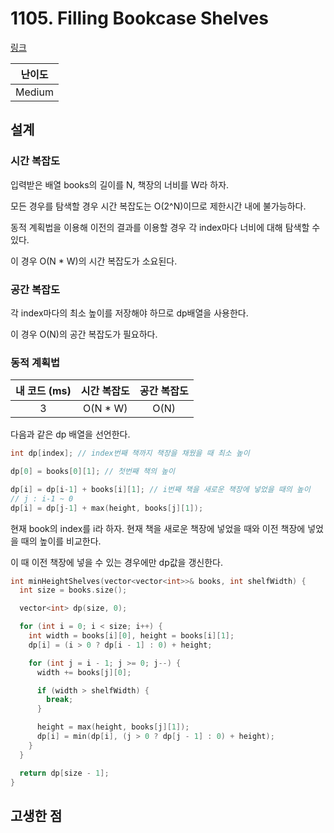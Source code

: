 # 1105. Filling Bookcase Shelves

[링크](https://leetcode.com/problems/filling-bookcase-shelves/description/)

| 난이도 |
| :----: |
| Medium |

## 설계

### 시간 복잡도

입력받은 배열 books의 길이를 N, 책장의 너비를 W라 하자.

모든 경우를 탐색할 경우 시간 복잡도는 O(2^N)이므로 제한시간 내에 불가능하다.

동적 계획법을 이용해 이전의 결과를 이용할 경우 각 index마다 너비에 대해 탐색할 수 있다.

이 경우 O(N \* W)의 시간 복잡도가 소요된다.

### 공간 복잡도

각 index마다의 최소 높이를 저장해야 하므로 dp배열을 사용한다.

이 경우 O(N)의 공간 복잡도가 필요하다.

### 동적 계획법

| 내 코드 (ms) | 시간 복잡도 | 공간 복잡도 |
| :----------: | :---------: | :---------: |
|      3       |  O(N \* W)  |    O(N)     |

다음과 같은 dp 배열을 선언한다.

```cpp
int dp[index]; // index번째 책까지 책장을 채웠을 때 최소 높이

dp[0] = books[0][1]; // 첫번째 책의 높이

dp[i] = dp[i-1] + books[i][1]; // i번째 책을 새로운 책장에 넣었을 때의 높이
// j : i-1 ~ 0
dp[i] = dp[j-1] + max(height, books[j][1]);
```

현재 book의 index를 i라 하자. 현재 책을 새로운 책장에 넣었을 때와 이전 책장에 넣었을 때의 높이를 비교한다.

이 때 이전 책장에 넣을 수 있는 경우에만 dp값을 갱신한다.

```cpp
int minHeightShelves(vector<vector<int>>& books, int shelfWidth) {
  int size = books.size();

  vector<int> dp(size, 0);

  for (int i = 0; i < size; i++) {
    int width = books[i][0], height = books[i][1];
    dp[i] = (i > 0 ? dp[i - 1] : 0) + height;

    for (int j = i - 1; j >= 0; j--) {
      width += books[j][0];

      if (width > shelfWidth) {
        break;
      }

      height = max(height, books[j][1]);
      dp[i] = min(dp[i], (j > 0 ? dp[j - 1] : 0) + height);
    }
  }

  return dp[size - 1];
}
```

## 고생한 점
